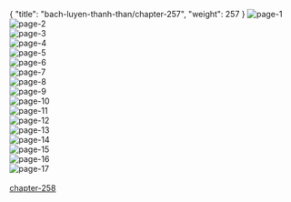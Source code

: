 { "title": "bach-luyen-thanh-than/chapter-257", "weight": 257 }
<img src="bach-luyen-thanh-than_0257_01-d541e6608bf2a2968877344182c25df2.webp" alt="page-1" origin="http://1.bp.blogspot.com/-f07nvk-mfWg/W1k_4Lb1UNI/AAAAAAAAINw/dg8zoGW0_VUfEv97RiichcyzAXETXuXQwCLcBGAs/s1600/0001.jpg?imgmax=0"><br/>
<img src="bach-luyen-thanh-than_0257_02-25ccea813d1010bb8df05687ee20c60c.webp" alt="page-2" origin="http://1.bp.blogspot.com/-d85a53_09xk/W1k_4OEpcfI/AAAAAAAAINo/9Z1LP1ypcbgpRV2yZgMwON9c13z_dhk6wCLcBGAs/s1600/0002.jpg?imgmax=0"><br/>
<img src="bach-luyen-thanh-than_0257_03-8e0b10f00648d52ef0f0b6444f97d7ee.webp" alt="page-3" origin="http://1.bp.blogspot.com/-RabjHL6YuE4/W1k_4MmMWRI/AAAAAAAAINs/O-RBu-WWTVgcs0NoKXf9jree8i8bWl7jgCLcBGAs/s1600/0003.jpg?imgmax=0"><br/>
<img src="bach-luyen-thanh-than_0257_04-8151e46d88f3a25d289613be8bc7bd51.webp" alt="page-4" origin="http://1.bp.blogspot.com/-L8PN9u5WtvQ/W1k_4s2up2I/AAAAAAAAIN0/ValvJsW5bNELZP5xZfPGzo5TGh6ronnnACLcBGAs/s1600/0004.jpg?imgmax=0"><br/>
<img src="bach-luyen-thanh-than_0257_05-5566bdc7e3eeb0b185f3bf75a3fd1990.webp" alt="page-5" origin="http://1.bp.blogspot.com/-6dBGWvY4xxM/W1k_5KtLEcI/AAAAAAAAIN8/1rLiTODUq7UXrXoHjFzuej6v31YFScyTwCLcBGAs/s1600/0005.jpg?imgmax=0"><br/>
<img src="bach-luyen-thanh-than_0257_06-f493f62cf2669e37a39f23887a11ae4d.webp" alt="page-6" origin="http://1.bp.blogspot.com/-8j8CRcTmCdM/W1k_4w0akpI/AAAAAAAAIN4/AZt3yRlKsTkl1xXrczR8mRuAXq6WPMH_gCLcBGAs/s1600/0006.jpg?imgmax=0"><br/>
<img src="bach-luyen-thanh-than_0257_07-777712ef97706ebd2468a4cd6031cecb.webp" alt="page-7" origin="http://1.bp.blogspot.com/-i9lpvFOJ_sY/W1k_5RaEOAI/AAAAAAAAIOA/dkzOcjjb5ZM4jxVcBOxOE-27Pk2aa7hOwCLcBGAs/s1600/0007.jpg?imgmax=0"><br/>
<img src="bach-luyen-thanh-than_0257_08-0d391b29129216a280c58a07f5b02a30.webp" alt="page-8" origin="http://1.bp.blogspot.com/-iWbVMFqvMDE/W1k_5rdnsMI/AAAAAAAAIOE/FYfHiJmCCDwT1-0VWsnM7zRLO7NUVFy3wCLcBGAs/s1600/0008.jpg?imgmax=0"><br/>
<img src="bach-luyen-thanh-than_0257_09-96338bbb18e0cede4f5e591a3fb56d8d.webp" alt="page-9" origin="http://1.bp.blogspot.com/-ZSGmmn3W-pg/W1k_5sStudI/AAAAAAAAIOI/LJnPXfxhrm0btvO0A3mVspXuJPGboWqIgCLcBGAs/s1600/0009.jpg?imgmax=0"><br/>
<img src="bach-luyen-thanh-than_0257_10-7e25e410637fc067e465ee92b2cfaaba.webp" alt="page-10" origin="http://1.bp.blogspot.com/-pt8oyGB-fvs/W1k_6S1gEsI/AAAAAAAAIOM/NJvnqlfOLgAaQIOdP5HkG_9jF21S1tewACLcBGAs/s1600/0010.jpg?imgmax=0"><br/>
<img src="bach-luyen-thanh-than_0257_11-f65617cc9dfb73dd91e26c902113f3fe.webp" alt="page-11" origin="http://1.bp.blogspot.com/-jAQ4ShL4e8Q/W1k_7AAq3ZI/AAAAAAAAIOU/nZe4Jtr7FVsUR5yE7u2k7OWLkN39kc0VACLcBGAs/s1600/0011.jpg?imgmax=0"><br/>
<img src="bach-luyen-thanh-than_0257_12-49db73162bc137729cc26e6859548729.webp" alt="page-12" origin="http://1.bp.blogspot.com/-QEG0zH9nsAo/W1k_7NRK_bI/AAAAAAAAIOY/nj_9LcfXF-wIi_FycefQ4gDz7oBRnm97QCLcBGAs/s1600/0012.jpg?imgmax=0"><br/>
<img src="bach-luyen-thanh-than_0257_13-118ae69c8fcdb6176530cacd197e8621.webp" alt="page-13" origin="http://1.bp.blogspot.com/-jLqg0jfxSeI/W1k_7EfzkQI/AAAAAAAAIOQ/Lt2rPd4qda0MIdH6nkP2gLWfC60e3GaeQCLcBGAs/s1600/0013.jpg?imgmax=0"><br/>
<img src="bach-luyen-thanh-than_0257_14-19acad112fc5117fcf397b5fec554ebf.webp" alt="page-14" origin="http://1.bp.blogspot.com/-h6VsTrjorBU/W1k_77F0tdI/AAAAAAAAIOc/Il-WJ-CwQfkOoH6netxjscyiimiwrNczgCLcBGAs/s1600/0014.jpg?imgmax=0"><br/>
<img src="bach-luyen-thanh-than_0257_15-8f18bdf167a12db35d1551e11ba653e7.webp" alt="page-15" origin="http://1.bp.blogspot.com/-HUsRXcOiWxQ/W1k_72OaE8I/AAAAAAAAIOg/LMwFMhvRVe0EkPpnY4XiTm897J1yvjXsQCLcBGAs/s1600/0015.jpg?imgmax=0"><br/>
<img src="bach-luyen-thanh-than_0257_16-fa4906825c769ce7aa8d1d1295100f70.webp" alt="page-16" origin="http://1.bp.blogspot.com/-IPwTU9SvxcI/W1k_8rAPROI/AAAAAAAAIOo/8QpKYP6nVX0ommaTEsFKa4mDqXFWz4v_QCLcBGAs/s1600/0016.jpg?imgmax=0"><br/>
<img src="bach-luyen-thanh-than_0257_17-8f5ae0aae504b300f409418bedaee6aa.webp" alt="page-17" origin="http://1.bp.blogspot.com/-JiNM2Uj3HcQ/W1k_8CcnFeI/AAAAAAAAIOk/ISC3NVbfOKwEe4NVif-N179f-VxUSb0yACLcBGAs/s1600/0017.jpg?imgmax=0"><br/>
<br/><a class="nextchap" href="/bach-luyen-thanh-than/chapter-258">chapter-258</a>
